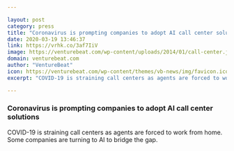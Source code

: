 ```yaml
---

layout: post
category: press
title: "Coronavirus is prompting companies to adopt AI call center solutions"
date: 2020-03-19 13:46:37
link: https://vrhk.co/3af7IiV
image: https://venturebeat.com/wp-content/uploads/2014/01/call-center.jpg?w=1200&strip=all
domain: venturebeat.com
author: "VentureBeat"
icon: https://venturebeat.com/wp-content/themes/vb-news/img/favicon.ico
excerpt: "COVID-19 is straining call centers as agents are forced to work from home. Some companies are turning to AI to bridge the gap."

---
```


### Coronavirus is prompting companies to adopt AI call center solutions

COVID-19 is straining call centers as agents are forced to work from home. Some companies are turning to AI to bridge the gap.